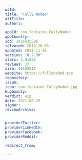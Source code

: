 ```yaml
---
wsId: 
title: "Fully Noded"
altTitle: 
authors:

appId: com.fontaine.FullyNoded
appCountry: 
idd: 1436425586
released: 2018-10-03
updated: 2021-11-16
version: "0.2.30"
stars: 4.91892
reviews: 37
size: 16192512
website: https://fullynoded.app
repository: 
issue: 
icon: com.fontaine.FullyNoded.jpg
bugbounty: 
verdict: wip
date: 2021-06-25
signer: 
reviewArchive:


providerTwitter: 
providerLinkedIn: 
providerFacebook: 
providerReddit: 

redirect_from:

---
```


